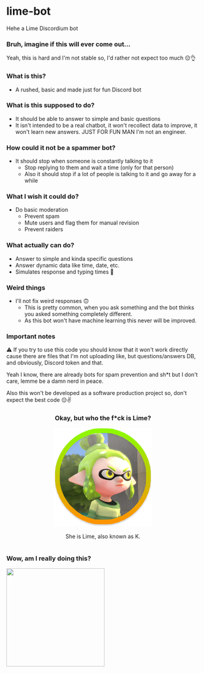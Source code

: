 # lime-bot
Hehe a Lime Discordium bot

### Bruh, imagine if this will ever come out...
Yeah, this is hard and I'm not stable so, I'd rather not expect too much 😔👌

### What is this?
- A rushed, basic and made just for fun Discord bot

### What is this supposed to do?
- It should be able to answer to simple and basic questions
- It isn't intended to be a real chatbot, it won't recollect data to improve, it won't learn new answers. JUST FOR FUN MAN I'm not an engineer.

### How could it not be a spammer bot?
-	It should stop when someone is constantly talking to it
	- Stop replying to them and wait a time (only for that person)
	- Also it should stop if a lot of people is talking to it and go away for a while

### What I wish it could do?
- Do basic moderation
	- Prevent spam
	- Mute users and flag them for manual revision
	- Prevent raiders

### What actually can do?
- Answer to simple and kinda specific questions
- Answer dynamic data like time, date, etc.
- Simulates response and typing times 🥺

### Weird things
- I'll not fix weird responses 🙃
	-	This is pretty common, when you ask something and the bot thinks you asked something completely different.
	- As this bot won't have machine learning this never will be improved.

### Important notes
:warning: If you try to use this code you should know that it won't work directly cause there are files that I'm not uploading like, but questions/answers DB, and obviously, Discord token and that.

Yeah I know, there are already bots for spam prevention and sh*t but I don't care, lemme be a damn nerd in peace.

Also this won't be developed as a software production project so, don't expect the best code 😔✌️

<h3 align="center">
	Okay, but who the f*ck is Lime?
</h3>

<p align="center">
  <img width="256" height="256" src="src/images/k.png">
</p>
<p align="center">
	She is Lime, also known as K.
</p>

<h1></h1>

<h3>Wow, am I really doing this?</h3>
<img width="256" height="256" src="https://i.redd.it/a604rad7j4651.png">
